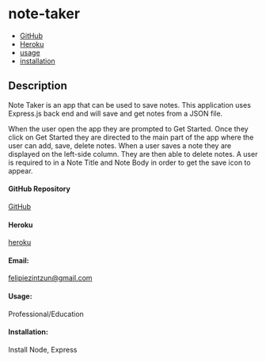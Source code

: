 # note-taker

* [GitHub](#GitHub)
* [Heroku](#heroku)
* [usage](#usage)
* [installation](#installation)

## Description
Note Taker is an app that can be used to save notes. This application uses Express.js back end and will save and get notes from a JSON file. 

When the user open the app they are prompted to Get Started. Once they click on Get Started they are directed to the main part of the app where the user can add, save, delete notes. When a user saves a note they are displayed on the left-side column. They are then able to delete notes. A user is required to in a Note Title and Note Body in order to get the save icon to appear. 

#### GitHub Repository 
[GitHub](https://github.com/felipezintzun/note-taker)

#### Heroku 
[heroku](https://guarded-plains-54212.herokuapp.com/)

#### Email:
felipiezintzun@gmail.com

#### Usage:
Professional/Education

#### Installation:
Install Node, Express
